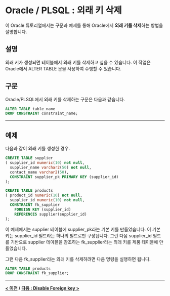# Oracle / PLSQL : 외래 키 삭제

이 Oracle 튜토리얼에서는 구문과 예제를 통해 Oracle에서 **외래 키를 삭제**하는 방법을 설명합니다.

## 설명
외래 키가 생성되면 테이블에서 외래 키를 삭제하고 싶을 수 있습니다. 이 작업은 Oracle에서 ALTER TABLE 문을 사용하여 수행할 수 있습니다.

## 구문
Oracle/PLSQL에서 외래 키를 삭제하는 구문은 다음과 같습니다.
```sql
ALTER TABLE table_name
DROP CONSTRAINT constraint_name;
```

---
## 예제
다음과 같이 외래 키를 생성한 경우.
```sql
CREATE TABLE supplier
( supplier_id numeric(10) not null,
  supplier_name varchar2(50) not null,
  contact_name varchar2(50),
  CONSTRAINT supplier_pk PRIMARY KEY (supplier_id)
);

CREATE TABLE products
( product_id numeric(10) not null,
  supplier_id numeric(10) not null,
  CONSTRAINT fk_supplier
    FOREIGN KEY (supplier_id)
    REFERENCES supplier(supplier_id)
);
```
이 예제에서는 supplier 테이블에 supplier_pk라는 기본 키를 만들었습니다. 이 기본 키는 supplier_id 필드라는 하나의 필드로만 구성됩니다. 그런 다음 supplier_id 필드를 기반으로 supplier 테이블을 참조하는 fk_supplier라는 외래 키를 제품 테이블에 만들었습니다.

그런 다음 fk_supplier라는 외래 키를 삭제하려면 다음 명령을 실행하면 됩니다.
```sql
ALTER TABLE products
DROP CONSTRAINT fk_supplier;
```

---
**[< 이전](Foreign_Keys_Null.md) / [다음 : Disable Foreign key >](Foreign_Keys_Disable.md)**